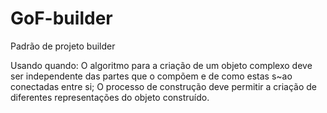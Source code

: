 # GoF-builder
Padrão de projeto builder

Usando quando:
O algoritmo para a criação de um objeto complexo deve ser independente das partes
que o compõem e de como estas s~ao conectadas entre si; O processo de construção deve permitir a
criação de diferentes representações do objeto construído.
